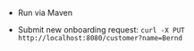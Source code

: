 
* Run via Maven

* Submit new onboarding request:
`curl -X PUT http://localhost:8080/customer?name=Bernd`